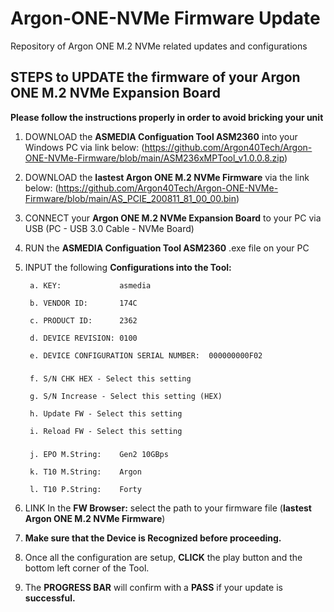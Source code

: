 # Argon-ONE-NVMe Firmware Update
Repository of Argon ONE M.2 NVMe related updates and configurations

## STEPS to UPDATE the firmware of your Argon ONE M.2 NVMe Expansion Board
**Please follow the instructions properly in order to avoid bricking your unit**

1. DOWNLOAD the **ASMEDIA Configuation Tool ASM2360** into your Windows PC via link below:
    (https://github.com/Argon40Tech/Argon-ONE-NVMe-Firmware/blob/main/ASM236xMPTool_v1.0.0.8.zip)
    
2. DOWNLOAD the **lastest Argon ONE M.2 NVMe Firmware** via the link below:
    (https://github.com/Argon40Tech/Argon-ONE-NVMe-Firmware/blob/main/AS_PCIE_200811_81_00_00.bin)

3. CONNECT your **Argon ONE M.2 NVMe Expansion Board** to your PC via USB (PC - USB 3.0 Cable - NVMe Board)

4. RUN the **ASMEDIA Configuation Tool ASM2360** .exe file on your PC

5. INPUT the following **Configurations into the Tool:**

        a. KEY:             asmedia
      
        b. VENDOR ID:       174C
      
        c. PRODUCT ID:      2362
      
        d. DEVICE REVISION: 0100
      
        e. DEVICE CONFIGURATION SERIAL NUMBER:  000000000F02
     ### ### 
      
        f. S/N CHK HEX - Select this setting
      
        g. S/N Increase - Select this setting (HEX)
      
        h. Update FW - Select this setting
      
        i. Reload FW - Select this setting
     ### ###
      
        j. EPO M.String:    Gen2 10GBps
      
        k. T10 M.String:    Argon
      
        l. T10 P.String:    Forty
      
      
6. LINK In the **FW Browser:** select the path to your firmware file (**lastest Argon ONE M.2 NVMe Firmware**)

7. **Make sure that the Device is Recognized before proceeding.**

8. Once all the configuration are setup, **CLICK** the play button and the bottom left corner of the Tool.

9. The **PROGRESS BAR** will confirm with a **PASS** if your update is **successful.**


      
      
